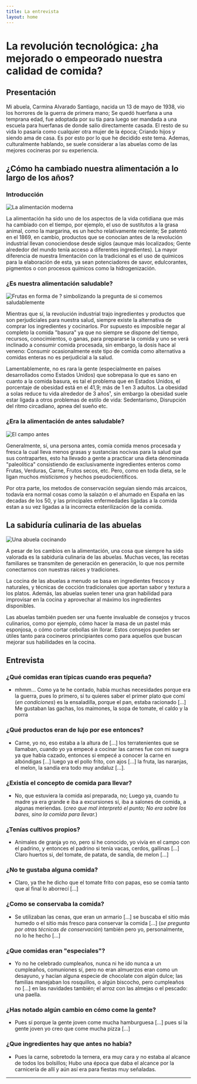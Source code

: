 ```yaml
---
title: La entrevista
layout: home
---
```


# La revolución tecnológica: ¿ha mejorado o empeorado nuestra calidad de comida?

## Presentación

Mi abuela, Carmina Alvarado Santiago, nacida un 13 de mayo de 1938, vio los horrores de la guerra de primera mano; Se quedó huerfana a una temprana edad, fue adoptada por su tía para luego ser mandada a una escuela para huerfanas de donde salío directamente casada. El resto de su vida lo pasaría como cualquier otra mujer de la época; Criando hijos y siendo ama de casa. Es por esto por lo que he decidido este tema. Ademas, culturalmente hablando, se suele considerar a las abuelas como de las mejores cocineras por su experiencia.

## ¿Cómo ha cambiado nuestra alimentación a lo largo de los años?

### Introducción

![La alimentación moderna](https://cdn.discordapp.com/attachments/736298436885872731/1083851585421049907/66cc5-supermercado.png)

La alimentación ha sido uno de los aspectos de la vida cotidiana que más ha cambiado con el tiempo, por ejemplo, el uso de sustitutos a la grasa animal, como la margarina, es un hecho relativamente reciente; Se patentó en el 1869, en cambio, productos que se conocían antes de la revolución industrial llevan conociendose desde siglos (aunque más localizados; Gente alrededor del mundo tenía acceso a diferentes ingredientes). La mayor diferencia de nuestra limentación con la tradicional es el uso de químicos para la elaboración de esta, ya sean potenciadores de savor, edulcorantes, pigmentos o con procesos químicos como la hidrogenización.

### ¿Es nuestra alimentación saludable?

![Frutas en forma de ? simbolizando la pregunta de si comemos saludablemente](https://cdn.discordapp.com/attachments/969730176806187099/1083852820102516917/DALLE_2023-03-10_21.42.44_-_Question_marks_made_from_vegetables_in_squared_boxes_background_is_a_wooden_floor.png)

Mientras que sí, la revolución industrial trajo ingredientes y productos que son perjudiciales para nuestra salud, siempre existe la alternativa de comprar los ingredientes y cocinarlos. Por supuesto es imposible negar al completo la comida "basura" ya que no siempre se dispone del tiempo, recursos, conocimientos, o ganas, para prepararse la comida y uno se verá inclinado a consumir comida procesada, sin embargo, la dosis hace al veneno: Consumir ocasionalmente este tipo de comida como alternativa a comidas enteras no es perjudicial a la salud.

Lamentablemente, no es rara la gente (especialmente en países desarrollados como Estados Unidos) que sobrepasa lo que es sano en cuanto a la comida basura, es tal el problema que en Estados Unidos, el porcentaje de obesidad está en el 41,9; más de 1 en 3 adultos. La obesidad a solas reduce tu vida alrededor de 3 años¹, sin embargo la obesidad suele estar ligada a otros problemas de estilo de vida: Sedentarismo, Disrupción del ritmo circadiano, apnea del sueño etc.

### ¿Era la alimentación de antes saludable?

![El campo antes](https://cdn.discordapp.com/attachments/736298436885872731/1083853273326420038/gaia67604_02.png)

Generalmente, sí, una persona antes, comía comida menos procesada y fresca la cual lleva menos grasas y sustancias nocivas para la salud que sus contrapartes, esto ha llevado a gente a practicar una dieta denominada "paleolítica" consistiendo de exclusivamente ingredientes enteros como Frutas, Verduras, Carne, Frutos secos, etc. Pero, como en toda dieta, se le ligan muchos *misticismos* y hechos pseudocientíficos.

Por otra parte, los metodos de conservación seguían siendo más arcaicos, todavía era normal cosas como la salazón o el ahumado en España en las decadas de los 50, y las principales enfermedades ligadas a la comida estan a su vez ligadas a la incorrecta esterilización de la comida.

## La sabiduría culinaria de las abuelas

![Una abuela cocinando](https://cdn.discordapp.com/attachments/736298436885872731/1083854296241672222/shutterstock_426466573-500x334.png)

A pesar de los cambios en la alimentación, una cosa que siempre ha sido valorada es la sabiduría culinaria de las abuelas. Muchas veces, las recetas familiares se transmiten de generación en generación, lo que nos permite conectarnos con nuestras raíces y tradiciones.

La cocina de las abuelas a menudo se basa en ingredientes frescos y naturales, y técnicas de cocción tradicionales que aportan sabor y textura a los platos. Además, las abuelas suelen tener una gran habilidad para improvisar en la cocina y aprovechar al máximo los ingredientes disponibles.

Las abuelas también pueden ser una fuente invaluable de consejos y trucos culinarios, como por ejemplo, cómo hacer la masa de un pastel más esponjosa, o cómo cortar cebollas sin llorar. Estos consejos pueden ser útiles tanto para cocineros principiantes como para aquellos que buscan mejorar sus habilidades en la cocina.

## Entrevista

### **¿Qué comidas eran típicas cuando eras pequeña?**

- mhmm... Como ya te he contado, había muchas necesidades porque era la guerra, pues lo primero, si tu quieres saber el primer plato que comí (*en condiciones*) es la ensaladilla, porque el pan, estaba racionado [...] Me gustaban las gachas, los maimones, la sopa de tomate, el caldo y la porra

### **¿Qué productos eran de lujo por ese entonces?**

- Carne, yo no, eso estaba a la altura de [...] los terratenientes que se llamaban, cuando yo ya empecé a cocinar las carnes fue con mi suegra ya que había cazado, entonces si empecé a conocer la carne en albóndigas [...] luego ya el pollo frito, con ajos [...] la fruta, las naranjas, el melon, la sandía era todo muy andaluz [...].

### **¿Existía el concepto de comida para llevar?**

- No, que estuviera la comida así preparada, no; Luego ya, cuando tu madre ya era grande e iba a excursiones sí, iba a salones de comida, a algunas meriendas. (*creo que mal interpretó el punto; No era sobre los bares, sino la comida para llevar.*)

### **¿Tenías cultivos propios?**

- Animales de granja yo no, pero si he conocido, yo vivía en el campo con el padrino, y entonces el padrino si tenía vacas, cerdos, gallinas [...] Claro huertos si, del tomate, de patata, de sandía, de melon [...]

### **¿No te gustaba alguna comida?**

- Claro, ya the he dicho que el tomate frito con papas, eso se comía tanto que al final lo aborrecí [...]

### **¿Como se conservaba la comida?**

- Se utilizaban las cenas, que eran un armario [...] se buscaba el sitio más humedo o el sitio más fresco para conservar la comida [...] (*se pregunta por otras técnicas de conservación*) también pero yo, personalmente, no lo he hecho [...] 

### **¿Que comidas eran "especiales"?**

- Yo no he celebrado cumpleaños, nunca ni he ido nunca a un cumpleaños, comuniones sí, pero no eran almuerzos eran como un desayuno, y hacían alguna especie de chocolate con algún dulce; las familias manejaban los rosquillos, o algún biscocho, pero cumpleaños no [...] en las navidades también; el arroz con las almejas o el pescado: una paella.

### **¿Has notado algún cambio en cómo come la gente?**

- Pues sí porque la gente joven come mucha hamburguesa [...] pues sí la gente joven yo creo que come mucha pizza [...]

### **¿Que ingredientes hay que antes no había?**

- Pues la carne, sobretodo la ternera, era muy cara y no estaba al alcance de todos los bolsillos; Hubo una época que daba el alcance por la carnicería de allí y aún así era para fiestas muy señaladas.



----

[^1]: [It can take up to 10 minutes for changes to your site to publish after you push the changes to GitHub](https://docs.github.com/en/pages/setting-up-a-github-pages-site-with-jekyll/creating-a-github-pages-site-with-jekyll#creating-your-site).

[Just the Docs]: https://just-the-docs.github.io/just-the-docs/
[GitHub Pages]: https://docs.github.com/en/pages
[README]: https://github.com/just-the-docs/just-the-docs-template/blob/main/README.md
[Jekyll]: https://jekyllrb.com
[GitHub Pages / Actions workflow]: https://github.blog/changelog/2022-07-27-github-pages-custom-github-actions-workflows-beta/
[use this template]: https://github.com/just-the-docs/just-the-docs-template/generate
